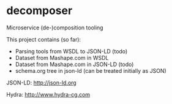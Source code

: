 # decomposer
Microservice (de-)composition tooling

This project contains (so far):
- Parsing tools from WSDL to JSON-LD (todo)
- Dataset from Mashape.com in WSDL
- Dataset from Mashape.com in JSON-LD (todo)
- schema.org tree in json-ld (can be treated initially as JSON)

JSON-LD:
http://json-ld.org

Hydra:
http://www.hydra-cg.com